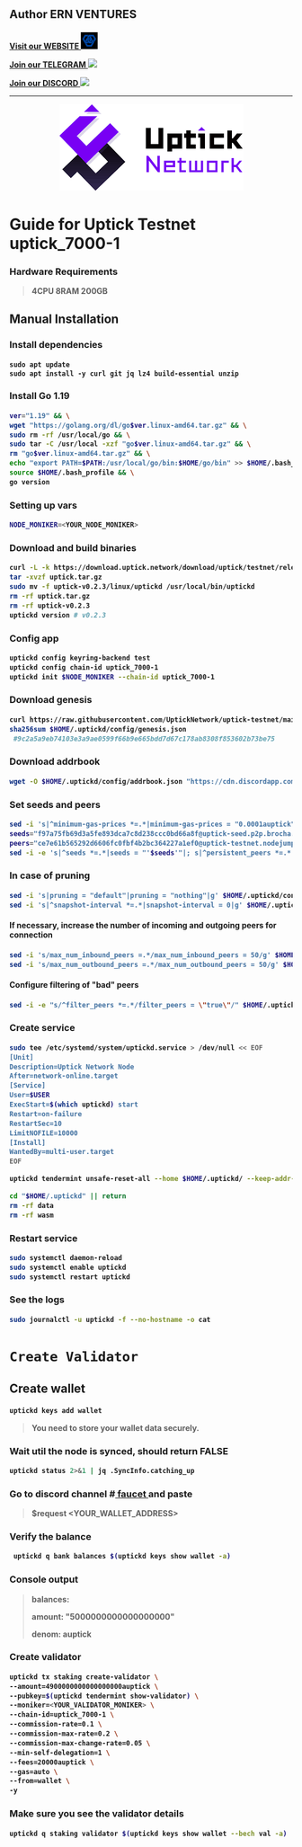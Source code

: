 ## <strong><p style="font-size:20px" align="left"> Author ERN VENTURES
<strong><p style="font-size:14px" align="left">
<a href="https://ernventures.com/" target="_blank">Visit our WEBSITE <img src="https://raw.githubusercontent.com/stasiaantonova/ERN/main/6.png" width="30"/></a></p></strong>
<strong><p style="font-size:14px" align="left">
<a href="https://t.me/ernventuresglobal" target="_blank">Join our TELEGRAM <img src="https://user-images.githubusercontent.com/50621007/183283867-56b4d69f-bc6e-4939-b00a-72aa019d1aea.png" width="20"/></a></p></strong>
<strong><p style="font-size:14px" align="left">
<a href="https://discord.gg/8htnaeTx" target="_blank">Join our DISCORD <img src="https://user-images.githubusercontent.com/50621007/176236430-53b0f4de-41ff-41f7-92a1-4233890a90c8.png" width="20"/></a></p></strong>
<hr>

<p align="center">
  <img src="https://raw.githubusercontent.com/stasiaantonova/ERN/main/img/%D0%91%D0%B5%D0%B7%20%D0%BD%D0%B0%D0%B7%D0%B2%D0%B0%D0%BD%D0%B8%D1%8F.png">
</p>

# **Guide for Uptick Testnet uptick_7000-1**

### Hardware Requirements
>4CPU 8RAM 200GB</p>

## **Manual Installation**
### **Install dependencies**
```
sudo apt update
sudo apt install -y curl git jq lz4 build-essential unzip
 ```

### **Install Go 1.19**
```sh
ver="1.19" && \
wget "https://golang.org/dl/go$ver.linux-amd64.tar.gz" && \
sudo rm -rf /usr/local/go && \
sudo tar -C /usr/local -xzf "go$ver.linux-amd64.tar.gz" && \
rm "go$ver.linux-amd64.tar.gz" && \
echo "export PATH=$PATH:/usr/local/go/bin:$HOME/go/bin" >> $HOME/.bash_profile && \
source $HOME/.bash_profile && \
go version
```
### **Setting up vars**
 ```sh
NODE_MONIKER=<YOUR_NODE_MONIKER>
  ```
### **Download and build binaries**
```sh
curl -L -k https://download.uptick.network/download/uptick/testnet/release/v0.2.3/v0.2.3.tar.gz > uptick.tar.gz
tar -xvzf uptick.tar.gz
sudo mv -f uptick-v0.2.3/linux/uptickd /usr/local/bin/uptickd
rm -rf uptick.tar.gz
rm -rf uptick-v0.2.3
uptickd version # v0.2.3
```
### **Config app**
```sh
uptickd config keyring-backend test
uptickd config chain-id uptick_7000-1
uptickd init $NODE_MONIKER --chain-id uptick_7000-1
```
### **Download genesis**
```sh
curl https://raw.githubusercontent.com/UptickNetwork/uptick-testnet/main/uptick_7000-1/genesis.json > $HOME/.uptickd/config/genesis.json
sha256sum $HOME/.uptickd/config/genesis.json
 #9c2a5a9eb74103e3a9ae0599f66b9e665bdd7d67c178ab8308f853602b73be75
  ```
### **Download addrbook** 
```sh
wget -O $HOME/.uptickd/config/addrbook.json "https://cdn.discordapp.com/attachments/960153288878198874/1032009527668781116/addrbook.json"
```
### **Set seeds and peers**
 ```sh
 sed -i 's|^minimum-gas-prices *=.*|minimum-gas-prices = "0.0001auptick"|g' $HOME/.uptickd/config/app.toml
seeds="f97a75fb69d3a5fe893dca7c8d238ccc0bd66a8f@uptick-seed.p2p.brocha.in:30554,61f9e5839cd2c56610af3edd8c3e769502a3a439@seed0.testnet.uptick.network:26656"
peers="ce7e61b565292d6606fc0fbf4b2bc364227a1ef0@uptick-testnet.nodejumper.io:30656,eecdfb17919e59f36e5ae6cec2c98eeeac05c0f2@peer0.testnet.uptick.network:26656,178727600b61c055d9b594995e845ee9af08aa72@peer1.testnet.uptick.network:26656,61f9e5839cd2c56610af3edd8c3e769502a3a439@seed0.testnet.uptick.network:26656"
sed -i -e 's|^seeds *=.*|seeds = "'$seeds'"|; s|^persistent_peers *=.*|persistent_peers = "'$peers'"|' $HOME/.uptickd/config/config.toml
 ```
### **In case of pruning**
 ```sh
 sed -i 's|pruning = "default"|pruning = "nothing"|g' $HOME/.uptickd/config/app.toml
sed -i 's|^snapshot-interval *=.*|snapshot-interval = 0|g' $HOME/.uptickd/config/app.toml
 ```
#### **If necessary, increase the number of incoming and outgoing peers for connection**
```sh
sed -i 's/max_num_inbound_peers =.*/max_num_inbound_peers = 50/g' $HOME/.uptickd/config/config.toml 
sed -i 's/max_num_outbound_peers =.*/max_num_outbound_peers = 50/g' $HOME/.uptickd/config/config.toml
```
#### **Configure filtering of "bad" peers**
```sh
sed -i -e "s/^filter_peers *=.*/filter_peers = \"true\"/" $HOME/.uptickd/config/config.toml
```
### **Create service**
 ```sh
sudo tee /etc/systemd/system/uptickd.service > /dev/null << EOF
[Unit]
Description=Uptick Network Node
After=network-online.target
[Service]
User=$USER
ExecStart=$(which uptickd) start
Restart=on-failure
RestartSec=10
LimitNOFILE=10000
[Install]
WantedBy=multi-user.target
EOF
```
```sh
uptickd tendermint unsafe-reset-all --home $HOME/.uptickd/ --keep-addr-book
```

```sh
cd "$HOME/.uptickd" || return
rm -rf data
rm -rf wasm
```

### **Restart service**
```sh
sudo systemctl daemon-reload
sudo systemctl enable uptickd
sudo systemctl restart uptickd
 ```
### **See the logs**
 ```sh
 sudo journalctl -u uptickd -f --no-hostname -o cat
  ```

# `Create Validator`

## **Create wallet**
```sh
uptickd keys add wallet
```
>You need to store your wallet data securely.

### **Wait util the node is synced, should return FALSE**
```sh
uptickd status 2>&1 | jq .SyncInfo.catching_up
```
### **Go to discord channel #[ faucet ](https://discord.com/channels/781005936260939818/953652276508119060) and paste**
>$request <YOUR_WALLET_ADDRESS>
### **Verify the balance**
```sh
 uptickd q bank balances $(uptickd keys show wallet -a)
 ```
### Console output
> balances: </p>
> amount: "5000000000000000000"</p>
> denom: auptick
> 
### **Create validator**
```sh
uptickd tx staking create-validator \
--amount=4900000000000000000auptick \
--pubkey=$(uptickd tendermint show-validator) \
--moniker=<YOUR_VALIDATOR_MONIKER> \
--chain-id=uptick_7000-1 \
--commission-rate=0.1 \
--commission-max-rate=0.2 \
--commission-max-change-rate=0.05 \
--min-self-delegation=1 \
--fees=20000auptick \
--gas=auto \
--from=wallet \
-y
```
### **Make sure you see the validator details**
```sh
uptickd q staking validator $(uptickd keys show wallet --bech val -a)
```